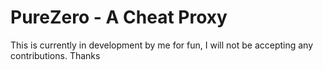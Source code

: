 # PureZero - A Cheat Proxy

This is currently in development by me for fun, I will not be accepting any contributions. Thanks